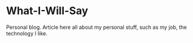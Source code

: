 # What-I-Will-Say
Personal blog. Article here all about my personal stuff, such as my job, the technology I like.
